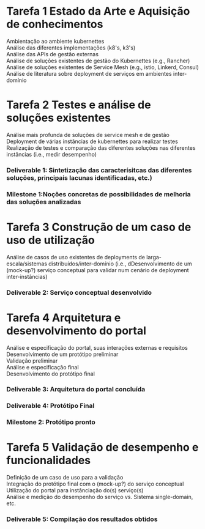 # Tarefa 1 Estado da Arte e Aquisição de conhecimentos

Ambientação ao ambiente kubernettes  
Análise das diferentes implementações (k8's, k3's)  
Análise das APIs de gestão externas  
Análise de soluções existentes de gestão do Kubernettes (e.g., Rancher)  
Análise de soluções existentes de Service Mesh (e.g., istio, Linkerd, Consul)  
Análise de literatura sobre deployment de serviços em ambientes inter-domínio  

# Tarefa 2 Testes e análise de soluções existentes  

Análise mais profunda de soluções de service mesh e de gestão  
Deployment de várias instâncias de kubernettes para realizar testes  
Realização de testes e comparação das diferentes soluções nas diferentes instâncias (i.e., medir desempenho)  

### Deliverable 1: Sintetização das caracterísitcas das diferentes soluções, principais lacunas identificadas, etc.)  
### Milestone 1:Noções concretas de possibilidades de melhoria das soluções analizadas  

# Tarefa 3 Construção de um caso de uso de utilização  

Análise de casos de uso existentes de deployments de larga-escala/sistemas distribuídos/inter-domínio (i.e., dDesenvolvimento de um (mock-up?) serviço conceptual para validar num cenário de deployment inter-instâncias)  

### Deliverable 2: Serviço conceptual desenvolvido  

# Tarefa 4 Arquitetura e desenvolvimento do portal  

Análise e especificação do portal, suas interações externas e requisitos   
Desenvolvimento de um protótipo preliminar  
Validação preliminar  
Análise e especificação final  
Desenvolvimento do protótipo final  

### Deliverable 3: Arquitetura do portal concluída  
### Deliverable 4: Protótipo Final  
### Milestone 2: Protótipo pronto  

# Tarefa 5 Validação de desempenho e funcionalidades  

Definição de um caso de uso para a validação  
Integração do protótipo final com o (mock-up?) do serviço conceptual  
Utilização do portal para instânciação do(s) serviço(s)  
Análise e medição do desempenho do serviço vs. Sistema single-domain, etc.  

### Deliverable 5: Compilação dos resultados obtidos  
